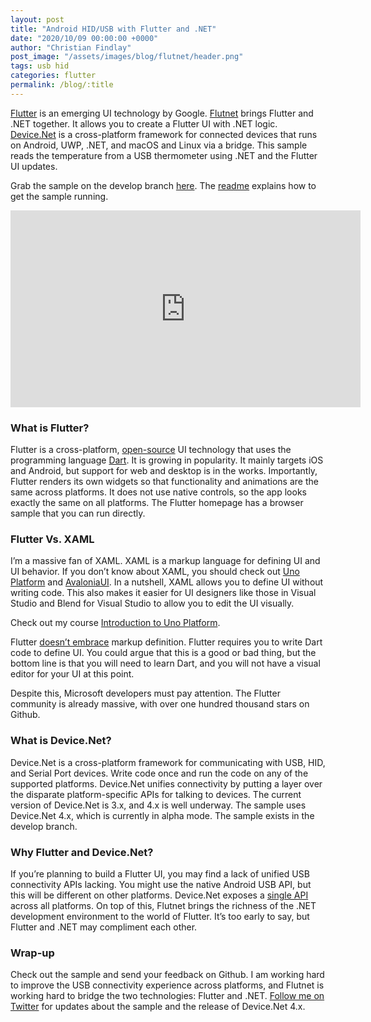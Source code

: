 ```yaml
---
layout: post
title: "Android HID/USB with Flutter and .NET"
date: "2020/10/09 00:00:00 +0000"
author: "Christian Findlay"
post_image: "/assets/images/blog/flutnet/header.png"
tags: usb hid
categories: flutter
permalink: /blog/:title
---
```


[Flutter](https://flutter.dev/) is an emerging UI technology by Google. [Flutnet](https://www.flutnet.com/) brings Flutter and .NET together. It allows you to create a Flutter UI with .NET logic. [Device.Net](https://github.com/MelbourneDeveloper/Device.Net) is a cross-platform framework for connected devices that runs on Android, UWP, .NET, and macOS and Linux via a bridge. This sample reads the temperature from a USB thermometer using .NET and the Flutter UI updates.

Grab the sample on the develop branch [here](https://github.com/MelbourneDeveloper/Device.Net/tree/develop/src/Samples/Flutnet). The [readme](https://github.com/MelbourneDeveloper/Device.Net/blob/develop/src/Samples/Flutnet/README.md) explains how to get the sample running.

<iframe width="560" height="315" src="https://www.youtube.com/embed/CUUV3lkxQ9M" title="Hid Usb Thermometer with Flutter (Flutnet) and Device.Net (.NET)" frameborder="0" allow="accelerometer; autoplay; clipboard-write; encrypted-media; gyroscope; picture-in-picture; web-share" allowfullscreen></iframe>

### What is Flutter?

Flutter is a cross-platform, [open-source](https://github.com/flutter/flutter) UI technology that uses the programming language [Dart](https://dart.dev/). It is growing in popularity. It mainly targets iOS and Android, but support for web and desktop is in the works. Importantly, Flutter renders its own widgets so that functionality and animations are the same across platforms. It does not use native controls, so the app looks exactly the same on all platforms. The Flutter homepage has a browser sample that you can run directly.

### Flutter Vs. XAML

I’m a massive fan of XAML. XAML is a markup language for defining UI and UI behavior. If you don’t know about XAML, you should check out [Uno Platform](https://platform.uno/) and [AvaloniaUI](https://avaloniaui.net/). In a nutshell, XAML allows you to define UI without writing code. This also makes it easier for UI designers like those in Visual Studio and Blend for Visual Studio to allow you to edit the UI visually.

Check out my course [Introduction to Uno Platform](https://www.udemy.com/course/introduction-to-uno-platform/?referralCode=C9FE308096EADFB5B661).

Flutter [doesn’t embrace](https://flutter.dev/docs/resources/faq#where-is-flutters-markup-language-why-doesnt-flutter-have-a-markup-syntax) markup definition. Flutter requires you to write Dart code to define UI. You could argue that this is a good or bad thing, but the bottom line is that you will need to learn Dart, and you will not have a visual editor for your UI at this point.

Despite this, Microsoft developers must pay attention. The Flutter community is already massive, with over one hundred thousand stars on Github.

### What is Device.Net?

Device.Net is a cross-platform framework for communicating with USB, HID, and Serial Port devices. Write code once and run the code on any of the supported platforms. Device.Net unifies connectivity by putting a layer over the disparate platform-specific APIs for talking to devices. The current version of Device.Net is 3.x, and 4.x is well underway. The sample uses Device.Net 4.x, which is currently in alpha mode. The sample exists in the develop branch.

### Why Flutter and Device.Net?

If you’re planning to build a Flutter UI, you may find a lack of unified USB connectivity APIs lacking. You might use the native Android USB API, but this will be different on other platforms. Device.Net exposes a [single API](https://github.com/MelbourneDeveloper/Device.Net/wiki/Quick-Start#example-code) across all platforms. On top of this, Flutnet brings the richness of the .NET development environment to the world of Flutter. It’s too early to say, but Flutter and .NET may compliment each other.

### Wrap-up

Check out the sample and send your feedback on Github. I am working hard to improve the USB connectivity experience across platforms, and Flutnet is working hard to bridge the two technologies: Flutter and .NET. [Follow me on Twitter](https://twitter.com/CFDevelop) for updates about the sample and the release of Device.Net 4.x.

